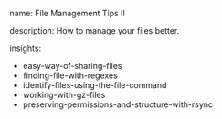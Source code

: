 name: File Management Tips II

description: How to manage your files better.

insights:
  - easy-way-of-sharing-files
  - finding-file-with-regexes
  - identify-files-using-the-file-command
  - working-with-gz-files
  - preserving-permissions-and-structure-with-rsync
 
